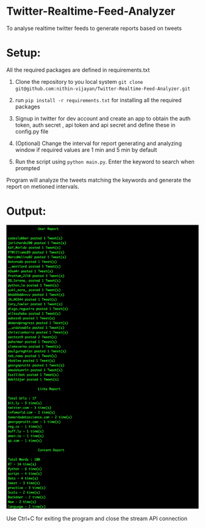 # Twitter-Realtime-Feed-Analyzer
To analyse realtime twitter feeds to generate reports based on tweets

# Setup:

All the required packages are defined in requirements.txt

1. Clone the repository to you local system ```git clone git@github.com:nithin-vijayan/Twitter-Realtime-Feed-Analyzer.git```

2. run  ```pip install -r requirements.txt```  for installing all the required packages

3. Signup in twitter for dev account and create an app to obtain the auth token, auth secret , api token and api secret and define these in config.py file

4. (Optional) Change the interval for report generating and analyzing window if required values are 1 min and 5 min by default

5. Run the script using ```python main.py```. Enter the keyword to search when prompted 

Program will analyze the tweets matching the keywords and generate the report on metioned intervals.

# Output:

![Alt text](images/screenshot.png?raw=true "Output Terminal")

Use Ctrl+C for exiting the program and close the stream API connection